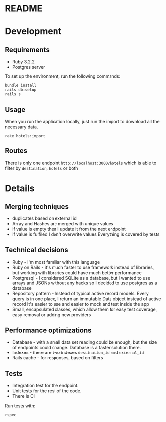 # README

# Development

## Requirements

- Ruby 3.2.2
- Postgres server

To set up the environment, run the following commands:

```
bundle install
rails db:setup
rails s
```

## Usage

When you run the application locally, just run the import to download all the necessary data.

```
rake hotels:import
```

## Routes
There is only one endpoint `http://localhost:3000/hotels` which is able to filter by `destination`, `hotels` or both

# Details
## Merging techniques
- duplicates based on external id
- Array and Hashes are merged with unique values
- if value is empty then I update it from the next endpoint
- if value is fulfiled I don't overwrite values
Everything is covered by tests

## Technical decisions
- Ruby - I'm most familiar with this language
- Ruby on Rails - it's much faster to use framework instead of libraries, but working with libraries could have much better performance
- Postgresql - I considered SQLite as a database, but I wanted to use arrays and JSONs without any hacks so I decided to use postgres as a database
- Repository pattern - Instead of typical active record models. Every query is in one place, I return an immutable Data object instead of active record It's easier to use and easier to mock and test inside the app
- Small, encapsulated classes, which allow them for easy test coverage, easy removal or adding new providers

## Performance optimizations
- Database - with a small data set reading could be enough, but the size of endpoints could change. Database is a faster solution there.
- Indexes - there are two indexes `destination_id` and `external_id`
- Rails cache - for responses, based on filters

## Tests
- Integration test for the endpoint.
- Unit tests for the rest of the code.
- There is CI

Run tests with:
```
rspec
```

